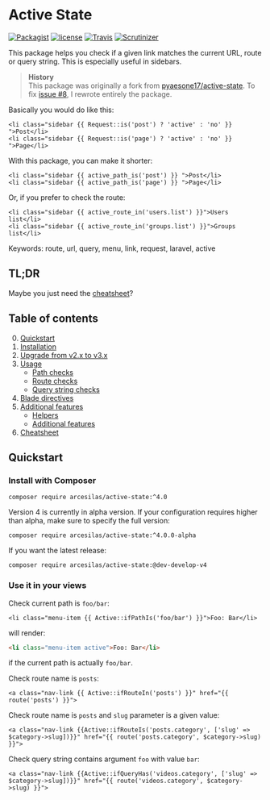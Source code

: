 # Active State

[![Packagist](https://img.shields.io/packagist/v/Arcesilas/active-state.svg?label=Packagist&style=flat-square)](https://packagist.org/packages/arcesilas/active-state)
[![license](https://img.shields.io/github/license/Arcesilas/active-state.svg?style=flat-square)](https://github.com/Arcesilas/active-state)
[![Travis](https://img.shields.io/travis/Arcesilas/active-state.svg?style=flat-square)](https://travis-ci.org/Arcesilas/active-state)
[![Scrutinizer](https://img.shields.io/scrutinizer/g/Arcesilas/active-state.svg?style=flat-square)](https://scrutinizer-ci.com/g/Arcesilas/active-state/)

This package helps you check if a given link matches the current URL, route or query string. This is especially useful in sidebars.

> **History**  
> This package was originally a fork from [pyaesone17/active-state](https://github.com/pyaesone17/active-state). To fix [issue #8](https://github.com/pyaesone17/active-state/issues/8), I rewrote entirely the package.

Basically you would do like this:
```blade
<li class="sidebar {{ Request::is('post') ? 'active' : 'no' }} ">Post</li>
<li class="sidebar {{ Request::is('page') ? 'active' : 'no' }} ">Page</li>
```
With this package, you can make it shorter:
```blade
<li class="sidebar {{ active_path_is('post') }} ">Post</li>
<li class="sidebar {{ active_path_is('page') }} ">Page</li>
```
Or, if you prefer to check the route:
```blade
<li class="sidebar {{ active_route_in('users.list') }}">Users list</li>
<li class="sidebar {{ active_route_in('groups.list') }}">Groups list</li>
```

Keywords: route, url, query, menu, link, request, laravel, active

## TL;DR

Maybe you just need the [cheatsheet](docs/cheatsheet.md)?

## Table of contents

0. [Quickstart](#quickstart)
1. [Installation](docs/installation.md)
2. [Upgrade from v2.x to v3.x](docs/upgrade.md)
3. [Usage](docs/usage.md)
    * [Path checks](docs/usage.md#path-checks)
    * [Route checks](docs/usage.md#route-checks)
    * [Query string checks](docs/usage.md#query-checks)
4. [Blade directives](docs/blade-directives.md)
5. [Additional features](docs/tools.md)
    * [Helpers](docs/tools.md#helpers)
    * [Additional features](docs/tools.md#additional-features)
6. [Cheatsheet](docs/cheatsheet.md)

## Quickstart

### Install with Composer
```shell
composer require arcesilas/active-state:^4.0
```

Version 4 is currently in alpha version. If your configuration requires higher than alpha, make sure to specify the full version:

```shell
composer require arcesilas/active-state:^4.0.0-alpha
```

If you want the latest release:

```shell
composer require arcesilas/active-state:@dev-develop-v4
```

### Use it in your views

Check current path is `foo/bar`:
```blade
<li class="menu-item {{ Active::ifPathIs('foo/bar') }}">Foo: Bar</li>
```

will render:

```html
<li class="menu-item active">Foo: Bar</li>
```
if the current path is actually `foo/bar`.

Check route name is `posts`:

```blade
<a class="nav-link {{ Active::ifRouteIn('posts') }}" href="{{ route('posts') }}">
```

Check route name is `posts` and `slug` parameter is a given value:

```blade
<a class="nav-link {{Active::ifRouteIs('posts.category', ['slug' => $category->slug])}}" href="{{ route('posts.category', $category->slug) }}">
```

Check query string contains argument `foo` with value `bar`:

```blade
<a class="nav-link {{Active::ifQueryHas('videos.category', ['slug' => $category->slug])}}" href="{{ route('videos.category', $category->slug) }}">
```
